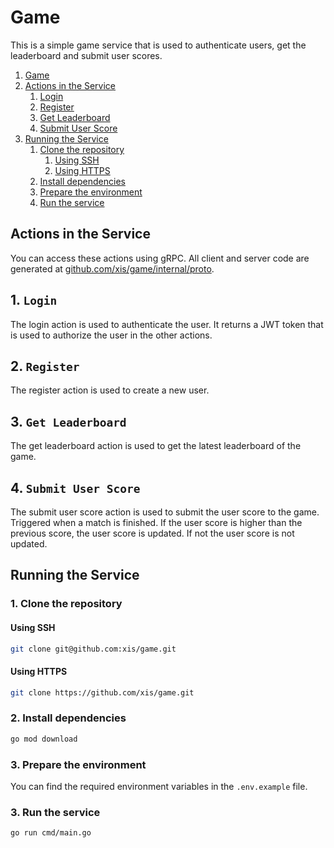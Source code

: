 # Game

This is a simple game service that is used to authenticate users, get the leaderboard and submit user scores.


1. [Game](#game)
2. [Actions in the Service](#actions-in-the-service)
   1. [Login](#1-login)
   2. [Register](#2-register)
   3. [Get Leaderboard](#3-get-leaderboard)
   4. [Submit User Score](#4-submit-user-score)
3. [Running the Service](#running-the-service)
   1. [Clone the repository](#1-clone-the-repository)
      1. [Using SSH](#using-ssh)
      2. [Using HTTPS](#using-https)
   2. [Install dependencies](#2-install-dependencies)
   3. [Prepare the environment](#3-prepare-the-environment)
   4. [Run the service](#4-run-the-service)

## Actions in the Service

You can access these actions using gRPC. 
All client and server code are generated at [github.com/xis/game/internal/proto](github.com/xis/game/internal/proto).

## 1. `Login`
The login action is used to authenticate the user. It returns a JWT token that is used to authorize the user in the other actions.

## 2. `Register`
The register action is used to create a new user.

## 3. `Get Leaderboard`
The get leaderboard action is used to get the latest leaderboard of the game.

## 4. `Submit User Score`
The submit user score action is used to submit the user score to the game. Triggered when a match is finished. If the user score is higher than the previous score, the user score is updated. If not the user score is not updated.

## Running the Service

### 1. Clone the repository

#### Using SSH
```bash
git clone git@github.com:xis/game.git
```

#### Using HTTPS
```bash
git clone https://github.com/xis/game.git
```

### 2. Install dependencies

```bash
go mod download
```

### 3. Prepare the environment

You can find the required environment variables in the `.env.example` file.

### 3. Run the service

```bash
go run cmd/main.go
```
